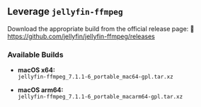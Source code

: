 ## Leverage `jellyfin-ffmpeg`

Download the appropriate build from the official release page:
🔗 https://github.com/jellyfin/jellyfin-ffmpeg/releases

### Available Builds

- **macOS x64:**  
  `jellyfin-ffmpeg_7.1.1-6_portable_mac64-gpl.tar.xz`

- **macOS arm64:**  
  `jellyfin-ffmpeg_7.1.1-6_portable_macarm64-gpl.tar.xz`
